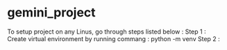 # gemini_project
To setup project on any Linus, go through steps listed below :
Step 1 : Create virtual environment by running commang :
  python -m venv <virtual-name>
Step 2 : 
